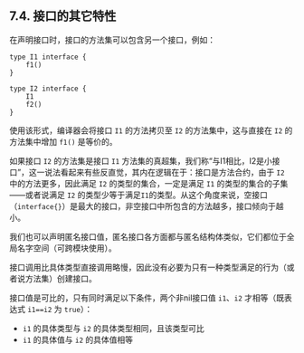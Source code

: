 ## 7.4. 接口的其它特性

在声明接口时，接口的方法集可以包含另一个接口，例如：
```wa
type I1 interface {
    f1()
}

type I2 interface {
    I1
    f2()
}
```

使用该形式，编译器会将接口 `I1` 的方法拷贝至 `I2` 的方法集中，这与直接在 `I2` 的方法集中增加 `f1()` 是等价的。

如果接口 `I2` 的方法集是接口 `I1` 方法集的真超集，我们称“与I1相比，I2是小接口”，这一说法看起来有些反直觉，其内在逻辑在于：接口是方法合约，由于 `I2` 中的方法更多，因此满足 `I2` 的类型的集合，一定是满足 `I1` 的类型的集合的子集——或者说满足 `I2` 的类型少等于满足`I1`的类型。从这个角度来说，空接口（`interface{}`）是最大的接口，非空接口中所包含的方法越多，接口倾向于越小。

我们也可以声明匿名接口值，匿名接口各方面都与匿名结构体类似，它们都位于全局名字空间（可跨模块使用）。

接口调用比具体类型直接调用略慢，因此没有必要为只有一种类型满足的行为（或者说方法集）创建接口。

接口值是可比的，只有同时满足以下条件，两个非nil接口值 `i1`、`i2` 才相等（既表达式 `i1==i2` 为 `true`）：
- `i1` 的具体类型与 `i2` 的具体类型相同，且该类型可比
- `i1` 的具体值与 `i2` 的具体值相等

